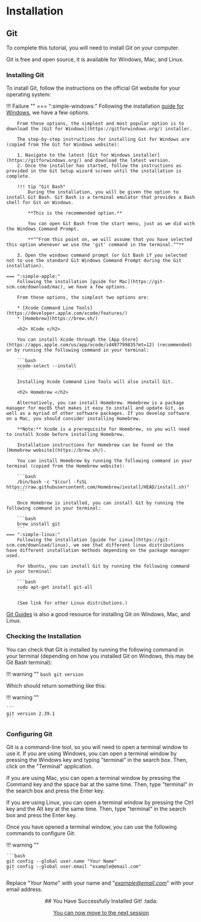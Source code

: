 # Installation 

## Git

To complete this tutorial, you will need to install Git on your computer.

Git is free and open source, it is available for Windows, Mac, and Linux.

### Installing Git

To install Git, follow the instructions on the official Git website for your operating system:

!!! Failure ""
    === ":simple-windows:"
        Following the installation [guide for Windows](https://git-scm.com/download/win), we have a few options.

        From these options, the simplest and most popular option is to download the [Git for Windows](https://gitforwindows.org/) installer.

        The step-by-step instructions for installing Git for Windows are (copied from the Git for Windows website):
        
        1. Navigate to the latest [Git for Windows installer](https://gitforwindows.org/) and download the latest version.
        2. Once the installer has started, follow the instructions as provided in the Git Setup wizard screen until the installation is complete.

        !!! tip "Git Bash"
            During the installation, you will be given the option to install Git Bash. Git Bash is a terminal emulator that provides a Bash shell for Git on Windows. 
            
            **This is the recommended option.**

            You can open Git Bash from the start menu, just as we did with the Windows Command Prompt.

            **^^From this point on, we will assume that you have selected this option whenever we use the 'git' command in the terminal.^^**

        3. Open the windows command prompt (or Git Bash if you selected not to use the standard Git Windows Command Prompt during the Git installation).

    === ":simple-apple:"
        Following the installation [guide for Mac](https://git-scm.com/download/mac), we have a few options.

        From these options, the simplest two options are:
        
        * [Xcode Command Line Tools](https://developer.apple.com/xcode/features/)
        * [Homebrew](https://brew.sh/)
        
        <h2> XCode </h2>

        You can install Xcode through the [App Store](https://apps.apple.com/us/app/xcode/id497799835?mt=12) (recommended) or by running the following command in your terminal:
        
        ```bash
        xcode-select --install
        ```

        Installing Xcode Command Line Tools will also install Git.

        <h2> Homebrew </h2>

        Alternatively, you can install Homebrew. Homebrew is a package manager for macOS that makes it easy to install and update Git, as well as a myriad of other software packages. If you develop software on a Mac, you should consider installing Homebrew.

        **Note:** Xcode is a prerequisite for Homebrew, so you will need to install Xcode before installing Homebrew.

        Installation instructions for Homebrew can be found on the [Homebrew website](https://brew.sh/).

        You can install Homebrew by running the following command in your terminal (copied from the Homebrew website):
        
        ```bash
        /bin/bash -c "$(curl -fsSL https://raw.githubusercontent.com/Homebrew/install/HEAD/install.sh)"
        ```

        Once Homebrew is installed, you can install Git by running the following command in your terminal:
        
        ```bash
        brew install git
        ```
    === ":simple-linux:"
        Following the installation [guide for Linux](https://git-scm.com/download/linux), we see that different linux distributions have different installation methods depending on the package manager used. 

        For Ubuntu, you can install Git by running the following command in your terminal:
        
        ```bash
        sudo apt-get install git-all
        ```

        (See link for other Linux distributions.)

[Git Guides](https://github.com/git-guides/install-git) is also a good resource for installing Git on Windows, Mac, and Linux.

### Checking the Installation

You can check that Git is installed by running the following command in your terminal (depending on how you installed Git on Windows, this may be Git Bash terminal):

!!! warning ""
    ```bash
    git version
    ```

Which should return something like this:

!!! warning ""

    ```
    git version 2.39.1
    ```

### Configuring Git

Git is a command-line tool, so you will need to open a terminal window to use it. If you are using Windows, you can open a terminal window by pressing the Windows key and typing "terminal" in the search box. Then, click on the "Terminal" application.

If you are using Mac, you can open a terminal window by pressing the Command key and the space bar at the same time. Then, type "terminal" in the search box and press the Enter key.

If you are using Linux, you can open a terminal window by pressing the Ctrl key and the Alt key at the same time. Then, type "terminal" in the search box and press the Enter key.

Once you have opened a terminal window, you can use the following commands to configure Git:

!!! warning ""

    ```bash
    git config --global user.name "Your Name"
    git config --global user.email "example@email.com"
    ```

Replace "*Your Name*" with your name and "*example@email.com*" with your email address.


<center>
## You Have Successfully Installed Git! :tada:

[You can now move to the next session](stage_2.md)
</center>